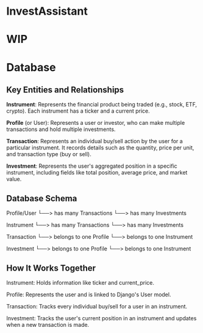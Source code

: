 # InvestAssistant

# WIP

# Database

## Key Entities and Relationships

**Instrument**:
Represents the financial product being traded (e.g., stock, ETF, crypto). Each instrument has a ticker and a current price.

**Profile** (or User):
Represents a user or investor, who can make multiple transactions and hold multiple investments.

**Transaction**:
Represents an individual buy/sell action by the user for a particular instrument. It records details such as the quantity, price per unit, and transaction type (buy or sell).

**Investment**:
Represents the user's aggregated position in a specific instrument, including fields like total position, average price, and market value.

## Database Schema

Profile/User
   └──> has many Transactions
   └──> has many Investments

Instrument
   └──> has many Transactions
   └──> has many Investments

Transaction
   └──> belongs to one Profile
   └──> belongs to one Instrument

Investment
   └──> belongs to one Profile
   └──> belongs to one Instrument


## How It Works Together

Instrument:
Holds information like ticker and current_price.

Profile:
Represents the user and is linked to Django's User model.

Transaction:
Tracks every individual buy/sell for a user in an instrument.

Investment:
Tracks the user's current position in an instrument and updates when a new transaction is made.
